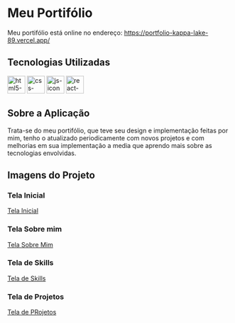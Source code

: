 # Meu Portifólio

Meu portifólio está online no endereço: <https://portfolio-kappa-lake-89.vercel.app/>

## Tecnologias Utilizadas

<div style=display: inline_block>
  <img alt="html5-icon" width="40" src="https://cdn.jsdelivr.net/gh/devicons/devicon@latest/icons/html5/html5-plain-wordmark.svg" />
  <img alt="css-icon" width="40" src="https://cdn.jsdelivr.net/gh/devicons/devicon@latest/icons/css3/css3-plain-wordmark.svg" />
  <img alt="js-icon" width="40" src="https://cdn.jsdelivr.net/gh/devicons/devicon@latest/icons/javascript/javascript-original.svg" />
  <img alt="react-icon" width="40" src="https://cdn.jsdelivr.net/gh/devicons/devicon@latest/icons/react/react-original-wordmark.svg" />
</div>

## Sobre a Aplicação

Trata-se do meu portifólio, que teve seu design e implementação feitas por mim, tenho o atualizado periodicamente com novos projetos e com melhorias em sua implementação a media que aprendo mais sobre as tecnologias envolvidas.

## Imagens do Projeto

### Tela Inicial

[Tela Inicial](https://i.imgur.com/El4I3qJ.png)

### Tela Sobre mim

[Tela Sobre Mim](https://i.imgur.com/h4ftRqo.png)

### Tela de Skills

[Tela de Skills](https://i.imgur.com/FqtGqud.png)

### Tela de Projetos

[Tela de PRojetos](https://i.imgur.com/RTdGFSD.png)
